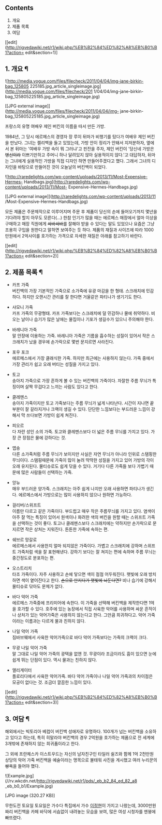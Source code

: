 ## Contents

    

1. 개요 
2. 제품 목록 
3. 여담 

[[edit](http://rigvedawiki.net/r1/wiki.php/%EB%B2%84%ED%82%A8%EB%B0%B1?action=
edit&section=1)]

## 1. 개요 ¶

![http://media.vogue.com/files/filecheck/2011/04/04/img-jane-birkin-bag_125805
225185.jpg_article_singleimage.jpg](http://media.vogue.com/files/filecheck/201
1/04/04/img-jane-birkin-bag_125805225185.jpg_article_singleimage.jpg)

[[JPG external image]](http://media.vogue.com/files/filecheck/2011/04/04/img-
jane-birkin-bag_125805225185.jpg_article_singleimage.jpg)

  
프랑스의 유명 여배우 제인 버킨의 이름을 따서 만든 가방.

  

1984년, 그 당시 에르메스의 경영자 장 루이 뒤마가 비행기를 탔다가 여배우 제인 버킨을 만났다. 그녀는 켈리백을 들고 있었는데, 가방
안이 정리가 안돼서 지저분하자, 옆에서 본 뒤마는 '여배우 가방 속이 뭐 그러냐'고 핀잔을 주자, 제인 버킨이 '당신네 가방은
<del>병신이라</del> 이쁘기만하고 주머니 하나 달려있지 않아 실용적이지 않다.'고 대답하자, 뒤마는 그녀에게 실용적인 가방을 직접
디자인 하면 만들어주겠다고 했다. 그래서 그녀의 디자인을 바탕으로 만들어진 것이 오늘날의 버킨백이 되었다.

  

![http://raredelights.com/wp-content/uploads/2013/11/Most-Expensive-Hermes-
Handbags.jpg](http://raredelights.com/wp-content/uploads/2013/11/Most-
Expensive-Hermes-Handbags.jpg)

[[JPG external image]](http://raredelights.com/wp-content/uploads/2013/11
/Most-Expensive-Hermes-Handbags.jpg)

  

모든 제품은 주문제작으로 이루어지며 주문 후 제품이 당신의 손에 들어오기까지 몇년을 기다려야 할지 아무도 모른다(...) 한참 인기가 많을
때는 에르메스 매장에서 얼마 이상을 구매하고 매장 직원에게 <del>싸바싸바</del>를 잘해야 받을 수 있다는 말도 있었으나 요즘은 그냥
조용히 구입을 원한다고 말하면 보여주는 듯 하다. 제품의 재질과 사이즈에 따라 1000만원에서 2억사이를 호가하는 가격으로 자세한 재질은
아래를 참고하기 바란다.

  

[[edit](http://rigvedawiki.net/r1/wiki.php/%EB%B2%84%ED%82%A8%EB%B0%B1?action=
edit&section=2)]

## 2. 제품 목록 ¶

  * 카프 가죽  
버킨백의 가장 기본적인 가죽으로 소가죽에 유광 마감을 한 형태. 스크래치에 민감하다. 하지만 오랜시간 관리를 잘 한다면 거울같은 파티나가
생기기도 한다.  

  * 샤모니 가죽  
카프 가죽의 무광형태. 카프 가죽보다는 스크래치에 덜 민감하나 물에 취약하다. 비오는 날이나 습기가 많은 날에는 물집이나 기포가 생길수가
있으니 주의해야 한다.  

  * 바레니아 가죽  
말 안장에 이용하는 가죽. 바레니아 가죽은 기름을 흡수하는 성질이 있어서 작은 스크래치가 났을 경우에 손가락으로 몇번 문지르면 사라진다.  

  * 포우 포크  
에르메스에서 가장 클래식한 가죽. 하지만 최근에는 사용하지 않는다. 가죽 중에서 가장 관리가 쉽고 오래 버티는 성질을 가지고 있다.  

  * 토고  
송아지 가죽으로 가장 흔하게 볼 수 있는 버킨백의 가죽이다. 자잘한 주름 무늬가 특징이며 살짝 무겁다고 느끼는 사람도 있다고 한다.  

  * 클레멘스  
송아지 가죽이지만 토고 가죽보다는 주름 무늬가 넓게 나타난다. 시간이 지나면 끝 부분이 잘 갈라지거나 크랙이 생길 수 있다. 단단한
느낌보다는 부드러운 느낌이 강해서 막 쓰다보면 가방이 쉽게 쳐진다.  

  * 피오르  
다 자란 성인 소의 가죽. 토고와 클레멘스보다 더 넓은 주름 무늬를 가지고 있다. 가장 큰 장점은 물에 강하다는 것.  

  * 앱송  
다른 소가죽처럼 주름 무늬가 보이지만 사실은 자연 무늬가 아니라 인위로 스탬핑한 무늬이다. 스탬핑때문에 가죽이 많이 눌려 딱딱한 성질을
가지고 있어 가방의 각이 오래 유지된다. 물티슈로도 쉽게 닦을 수 있다. 거기다 다른 가죽들 보다 가볍기 때문에 많은 사람들이 선택하는
가죽.  

  * 앙뉴  
매우 부드러운 양가죽. 스크래치는 아주 쉽게 나지만 오래 사용하면 파티나가 생긴다. 에르메스에서 가방으로는 많이 사용하지 않으나 원하면
가능하다.  

  * 걸리버/스위프트  
이름만 다르고 같은 가죽이다. 부드럽고 매우 작은 주름무늬를 가지고 있다. 염색이 아주 잘 먹는 특징이 있어서 원색이나 화려한 색의 버킨을
원할 때는 스위프트 가죽을 선택하는 것이 좋다. 토고나 클레멘스보다 스크래치에는 약하지만 손가락으로 문지르면 작은 상처는 지워진다. 튼튼한
가죽에 속하는 편.  

  * 쉐브르 망갈로  
에르메스에서 사용한지 얼마 되지않은 가죽이다. 가볍고 스크래치에 강하며 스위프트 가죽처럼 색을 잘 표현해낸다. 강하기 보다는 잘 쳐지는 편에
속하며 주름 무늬는 중간정도로 분포하는 편.  

  * 오스트리치  
타조 가죽이다. 자주 사용하고 손에 닿으면 색이 점점 어두워진다. 햇빛에 오래 방치하면 색이 옅어진다고 한다. <del>손으로 만지다가
햇빛에 놔둔다면?</del> 비나 습기에 강해서 물티슈로 닦아도 문제가 없다.  

  * 바다 악어 가죽  
에르메스 가죽중에 프리미어에 속한다. 이 가죽을 선택해 버킨백을 제작한다면 1억을 호가할 수 있다. 호주에 있는 농장에서 직접 사육한 악어를
사용하며 싸운 흔적이나 상처가 있는 악어가죽은 사용하지 않는다고 한다. 그만큼 희귀하다고. 악어 가죽이라는 이름과는 다르게 물과 친하지
않다.  

  * 나일 악어 가죽  
짐바브웨에서 사육한 악어가죽으로 바다 악어 가죽보다는 가죽의 크랙이 크다.  

  * 무광 나일 악어 가죽  
말 그대로 나일 악어 가죽의 광택을 없앤 것. 무광이라 조금이라도 흠이 있으면 눈에 쉽게 뛰는 단점이 있다. 역시 물과는 친하지 않다.  

  * 앨리게이터  
플로리다에서 사육한 악어가죽. 바다 악어 가죽이나 나일 악어 가죽과의 차이점은 모공이 없다는 것. 조금더 깔끔한 느낌이 있다.  

[[edit](http://rigvedawiki.net/r1/wiki.php/%EB%B2%84%ED%82%A8%EB%B0%B1?action=
edit&section=3)]

## 3. 여담 ¶

해외에서는 빅토리아 베컴이 버킨백 성애자로 유명하다. 100개가 넘는 버킨백을 소유하고 있다고 하는데, 특히 히말라야 버킨백의 경우 2억원을
호가하는 제품으로 전 세계에 3개밖에 존재하지 않는 희귀품이라고 한다.

  

그 외에 프란체스카 이스트우드는 자신의 남자친구인 타일러 쉴즈와 함께 1억 2천만원 상당의 악어 가죽 버킨백을 예술이라는 명목으로 불태워
사진을 게시했고 여러 누리꾼의 <del>쌍</del>욕을 들어야 했다.

  

![Example.jpg](//rv.wkcdn.net/http://rigvedawiki.net/r1/pds/_eb_b2_84_ed_82_a8
_eb_b0_b1/Example.jpg)

[JPG image (320.27 KB)]

  

무한도전 토요일 토요일은 가수다 특집에서 가수 [이정현](%EC%9D%B4%EC%A0%95%ED%98%84.md)이 가지고 나왔는데,
3000만원 짜리 버킨백을 카페 바닥에 서슴없이 내려놓는 모습을 보여, 많은 여성 시청자를 멘붕에 빠뜨렸다.


